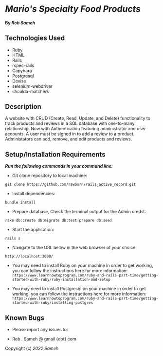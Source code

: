 # _Mario's Specialty Food Products_

#### By _**Rob Sameh**_

## Technologies Used

* Ruby
* HTML
* Rails
* rspec-rails
* Capybara
* Postgresql
* Devise
* selenium-webdriver
* shoulda-matchers

## Description

A website with CRUD (Create, Read, Update, and Delete) functionality to track products and reviews in a SQL database with one-to-many relationship. Now with Authentication featuring administrator and user accounts. A user must be signed in to add a review to a product. Administators can add, remove, and edit products and reviews.



## Setup/Installation Requirements

**_Run the following commands in your command line:_**

*  Git clone repository to local machine:
```
git clone https://github.com/rawbsrn/rails_active_record.git
```

* Install dependencies:
```
bundle install
```
* Prepare database, Check the terminal output for the Admin creds!:
```
rake db:create db:migrate db:test:prepare db:seed

```
* Start the application:
```
rails s
```

* Navigate to the URL below in the web browser of your choice:
```
http://localhost:3000/
```

* You may need to install Ruby on your machine in order to get working, you can follow the instructions here for more information: `https://www.learnhowtoprogram.com/ruby-and-rails-part-time/getting-started-with-ruby/ruby-installation-and-setup`

* You may need to install Postgresql on your machine in order to get working, you can follow the instructions here for more information: `https://www.learnhowtoprogram.com/ruby-and-rails-part-time/getting-started-with-ruby/installing-postgres`

## Known Bugs

* Please report any issues to: 

* Rob . Sameh @ gmail {dot} com

Copyright (c) _2022_ _Sameh_